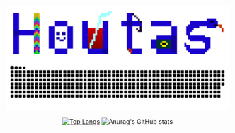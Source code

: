 
<div align="center">
<img hight="300" width="520" align="center" src="https://github.com/RainHoutas/RainHoutas/blob/master/mylogo（web）.png">
</div>
<picture align="center">
  <source media="(prefers-color-scheme: dark)" srcset="https://github.com/RainHoutas/RainHoutas/blob/output/github-contribution-grid-snake-dark.svg" />
  <source media="(prefers-color-scheme: light)" srcset="https://github.com/RainHoutas/RainHoutas/blob/output/github-contribution-grid-snake.svg" />
  <img alt="github-snake" src="https://github.com/RainHoutas/RainHoutas/blob/output/github-contribution-grid-snake.svg" />
</picture>
<div align="center" hight="500" width="3000">
  
[![Top Langs](https://github-readme-stats.vercel.app/api/top-langs/?username=RainHoutas&layout=compact&theme=tokyonight&exclude_repo=rainhoutas.github.io&hide_border=true&bg_color=00000000)](https://github.com/anuraghazra/github-readme-stats)
![Anurag's GitHub stats](https://github-readme-stats.vercel.app/api?username=RainHoutas&show_icons=true&theme=tokyonight&hide_title=true&hide_rank=true&hide_border=true&bg_color=00000000&include_all_commits=true)

<div>
